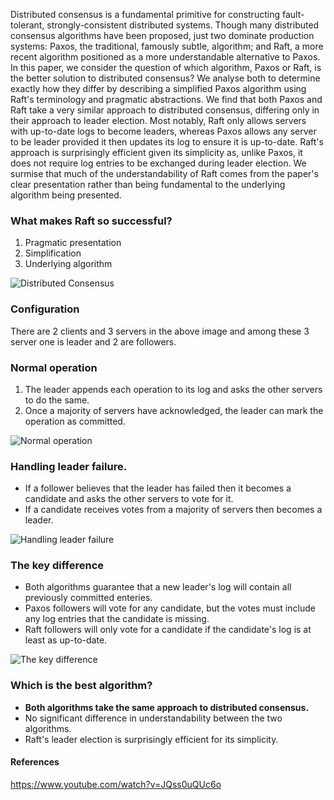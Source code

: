 
Distributed consensus is a fundamental primitive for constructing fault-tolerant, strongly-consistent distributed systems. Though many distributed consensus algorithms have been proposed, just two dominate production systems: Paxos, the traditional, famously subtle, algorithm; and Raft, a more recent algorithm positioned as a more understandable alternative to Paxos.
In this paper, we consider the question of which algorithm, Paxos or Raft, is the better solution to distributed consensus? We analyse both to determine exactly how they differ by describing a simplified Paxos algorithm using Raft's terminology and pragmatic abstractions. 
We find that both Paxos and Raft take a very similar approach to distributed consensus, differing only in their approach to leader election. Most notably, Raft only allows servers with up-to-date logs to become leaders, whereas Paxos allows any server to be leader provided it then updates its log to ensure it is up-to-date. 
Raft's approach is surprisingly efficient given its simplicity as, unlike Paxos, it does not require log entries to be exchanged during leader election. We surmise that much of the understandability of Raft comes from the paper's clear presentation rather than being fundamental to the underlying algorithm being presented.


### What makes Raft so successful?

1.  Pragmatic presentation
2. Simplification
3. Underlying algorithm

![Distributed Consensus](https://github.com/zsanjay/Obsidian-Notes/blob/main/assets%2Fimages%2F20241124155527.png)

### Configuration

There are 2 clients and 3 servers in the above image and among these 3 server one is leader and 2 are followers. 


### Normal operation

1. The leader appends each operation to its log and asks the other servers to do the same.
2. Once a majority of servers have acknowledged, the leader can mark the operation as committed.

![Normal operation](https://github.com/zsanjay/Obsidian-Notes/blob/main/assets%2Fimages%2F20241124160129.png)


### Handling leader failure.

- If a follower believes that the leader has failed then it becomes a candidate and asks the other servers to vote for it.
- If a candidate receives votes from a majority of servers then becomes a leader.

![Handling leader failure](https://github.com/zsanjay/Obsidian-Notes/blob/main/assets%2Fimages%2F20241124160439.png)


### The key difference

- Both algorithms guarantee that a new leader's log will contain all previously committed enteries.
- Paxos followers will vote for any candidate, but the votes must include any log entries that the candidate is missing.
- Raft followers will only vote for a candidate if the candidate's log is at least as up-to-date.

![The key difference](https://github.com/zsanjay/Obsidian-Notes/blob/main/assets%2Fimages%2F20241124160953.png)

### Which is the best algorithm?

- **Both algorithms take the same approach to distributed consensus.**
- No significant difference in understandability between the two algorithms.
- Raft's leader election is surprisingly efficient for its simplicity.


#### References

https://www.youtube.com/watch?v=JQss0uQUc6o



